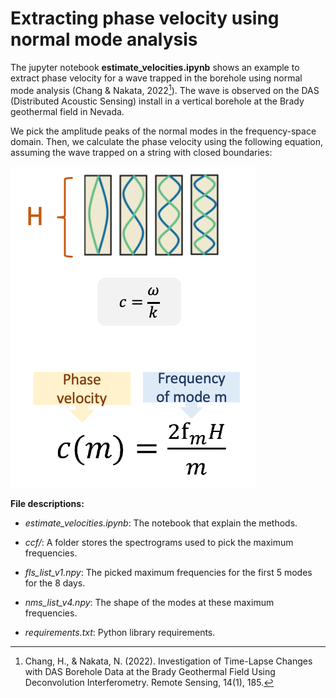 # Extracting phase velocity using normal mode analysis

The jupyter notebook **estimate_velocities.ipynb** shows an example to extract phase velocity for a wave trapped in the borehole using normal mode analysis (Chang & Nakata, 2022[^1]). The wave is observed on the DAS (Distributed Acoustic Sensing) install in a vertical borehole at the Brady geothermal field in Nevada. 

We pick the amplitude peaks of the normal modes in the frequency-space domain. Then, we calculate the phase velocity using the following equation, assuming the wave trapped on a string with closed boundaries:

![phase velocity formula](c_f_L.png)

**File descriptions:**

- *estimate_velocities.ipynb*: 
The notebook that explain the methods.

- *ccf/*: 
A folder stores the spectrograms used to pick the maximum frequencies.

- *fls_list_v1.npy*: 
The picked maximum frequencies for the first 5 modes for the 8 days.

- *nms_list_v4.npy*: 
The shape of the modes at these maximum frequencies.


- *requirements.txt*: 
Python library requirements.

[^1]: Chang, H., & Nakata, N. (2022). Investigation of Time-Lapse Changes with DAS Borehole Data at the Brady Geothermal Field Using Deconvolution Interferometry. Remote Sensing, 14(1), 185.


